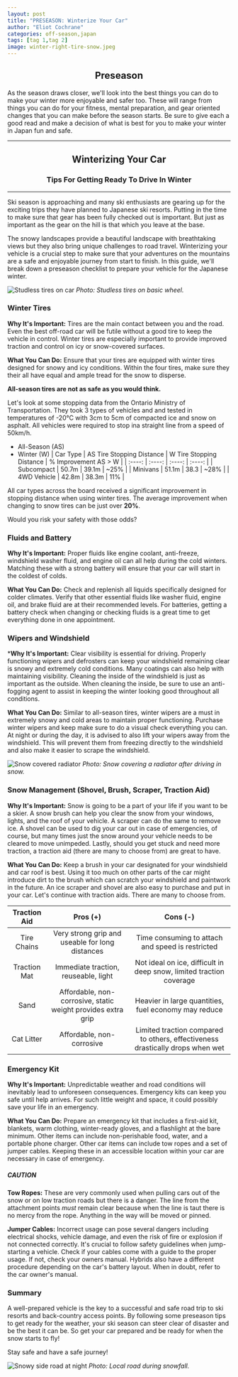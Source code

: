 ```yaml
---
layout: post
title: "PRESEASON: Winterize Your Car"
author: "Eliot Cochrane"
categories: off-season,japan
tags: [tag 1,tag 2]
image: winter-right-tire-snow.jpeg
---
```


## <center>Preseason</center>

As the season draws closer, we'll look into the best things you can do to make your winter more enjoyable and safer too. These will range from things you can do for your fitness, mental preparation, and gear oriented changes that you can make before the season starts. Be sure to give each a good read and make a decision of what is best for you to make your winter in Japan fun and safe.

***

## <center>Winterizing Your Car</center>
### <center>Tips For Getting Ready To Drive In Winter</center>

***

Ski season is approaching and many ski enthusiasts are gearing up for the exciting trips they have planned to Japanese ski resorts. Putting in the time to make sure that gear has been fully checked out is important. But just as important as the gear on the hill is that which you leave at the base.

The snowy landscapes provide a beautiful landscape with breathtaking views but they also bring unique challenges to road travel. Winterizing your vehicle is a crucial step to make sure that your adventures on the mountains are a safe and enjoyable journey from start to finish. In this guide, we'll break down a preseason checklist to prepare your vehicle for the Japanese winter.

![Studless tires on car](/assets/img/winter-left-tire.jpeg)
*Photo: Studless tires on basic wheel.*

### Winter Tires

**Why It's Important:** Tires are the main contact between you and the road. Even the best off-road car will be futile without a good tire to keep the vehicle in control. Winter tires are especially important to provide improved traction and control on icy or snow-covered surfaces.

**What You Can Do:** Ensure that your tires are equipped with winter tires designed for snowy and icy conditions. Within the four tires, make sure they their all have equal and ample tread for the snow to disperse. 

**All-season tires are not as safe as you would think.**

Let's look at some stopping data from the Ontario Ministry of Transportation. They took 3 types of vehicles and and tested in temperatures of -20°C with 3cm to 5cm of compacted ice and snow on asphalt. All vehicles were required to stop ina  straight line from a speed of 50km/h.

* All-Season (AS)
* Winter (W)
| Car Type | AS Tire Stopping Distance | W Tire Stopping Distance | % Improvement AS > W |
| :----: |  :----: |  :----: |  :----: | 
| Subcompact | 50.7m | 39.1m | ~25% |
| Minivans | 51.1m | 38.3 | ~28% |
| 4WD Vehicle | 42.8m | 38.3m | 11% |

All car types across the board received a significant improvement in stopping distance when using winter tires. The average improvement when changing to snow tires can be just over **20%**.

Would you risk your safety with those odds?

### Fluids and Battery

**Why It's Important:** Proper fluids like engine coolant, anti-freeze, windshield washer fluid, and engine oil can all help during the cold winters. Matching these with a strong battery will ensure that your car will start in the coldest of colds.

**What You Can Do:** Check and replenish all liquids specifically designed for colder climates. Verify that other essential fluids like washer fluid, engine oil, and brake fluid are at their recommended levels. For batteries, getting a battery check when changing or checking fluids is a great time to get everything done in one appointment.

### Wipers and Windshield

***Why It's Important:** Clear visibility is essential for driving. Properly functioning wipers and defrosters can keep your windshield remaining clear is snowy and extremely cold conditions. Many coatings can also help with maintaining visibility. Cleaning the inside of the windshield is just as important as the outside. When cleaning the inside, be sure to use an anti-fogging agent to assist in keeping the winter looking good throughout all conditions.

**What You Can Do:** Similar to all-season tires, winter wipers are a must in extremely snowy and cold areas to maintain proper functioning. Purchase winter wipers and keep make sure to do a visual check everything you can. At night or during the day, it is advised to also lift your wipers away from the windshield. This will prevent them from freezing directly to the windshield and also make it easier to scrape the windshield.

![Snow covered radiator](/assets/img/winter-car-radiator.jpeg)
*Photo: Snow covering a radiator after driving in snow.*

### Snow Management (Shovel, Brush, Scraper, Traction Aid)

**Why It's Important:** Snow is going to be a part of your life if you want to be a skier. A snow brush can help you clear the snow from your windows, lights, and the roof of your vehicle. A scraper can do the same to remove ice. A shovel can be used to dig your car out in case of emergencies, of course, but many times just the snow around your vehicle needs to be cleared to move unimpeded. Lastly, should you get stuck and need more traction, a traction aid (there are many to choose from) are great to have.

**What You Can Do:** Keep a brush in your car designated for your windshield and car roof is best. Using it too much on other parts of the car might introduce dirt to the brush which can scratch your windshield and paintwork in the future. An ice scraper and shovel are also easy to purchase and put in your car. Let's continue with traction aids. There are many to choose from.

| Traction Aid | Pros (+) | Cons (-) |
| :---: | :---: | :---: |
| Tire Chains | Very strong grip and useable for long distances | Time consuming to attach and speed is restricted |
| Traction Mat | Immediate traction, reuseable, light | Not ideal on ice, difficult in deep snow, limited traction coverage |
| Sand | Affordable, non-corrosive, static weight provides extra grip | Heavier in large quantities, fuel economy may reduce |
| Cat Litter | Affordable, non-corrosive | Limited traction compared to others, effectiveness drastically drops when wet |

### Emergency Kit

**Why It's Important:** Unpredictable weather and road conditions will inevitably lead to unforeseen consequences. Emergency kits can keep you safe until help arrives. For such little weight and space, it could possibly save your life in an emergency.

**What You Can Do:** Prepare an emergency kit that includes a first-aid kit, blankets, warm clothing, winter-ready gloves, and a flashlight at the bare minimum. Other items can include non-perishable food, water, and a portable phone charger. Other car items can include tow ropes and a set of jumper cables. Keeping these in an accessible location within your car are necessary in case of emergency.

##### CAUTION
**Tow Ropes:** These are very commonly used when pulling cars out of the snow or on low traction roads but there is a danger. The line from the attachment points *must* remain clear because when the line is taut there is no mercy from the rope. Anything in the way will be moved or pinned.

**Jumper Cables:** Incorrect usage can pose several dangers including electrical shocks, vehicle damage, and even the risk of fire or explosion if not connected correctly. It's crucial to follow safety guidelines when jump-starting a vehicle. Check if your cables come with a guide to the proper usage. If not, check your owners manual. Hybrids also have a different procedure depending on the car's battery layout. When in doubt, refer to the car owner's manual.

### Summary

A well-prepared vehicle is the key to a successful and safe road trip to ski resorts and back-country access points. By following some preseason tips to get ready for the weather, your ski season can steer clear of disaster and be the best it can be. So get your car prepared and be ready for when the snow starts to fly!

Stay safe and have a safe journey!

![Snowy side road at night](/assets/img/winter-side-road.jpeg)
*Photo: Local road during snowfall.*

